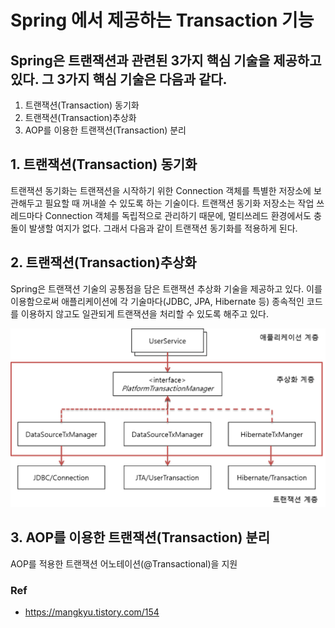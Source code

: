 # Spring 에서 제공하는 Transaction 기능

## Spring은 트랜잭션과 관련된 3가지 핵심 기술을 제공하고 있다. 그 3가지 핵심 기술은 다음과 같다.

1. 트랜잭션(Transaction) 동기화
2. 트랜잭션(Transaction)추상화
3. AOP를 이용한 트랜잭션(Transaction) 분리

## 1. 트랜잭션(Transaction) 동기화

트랜잭션 동기화는 트랜잭션을 시작하기 위한 Connection 객체를 특별한 저장소에 보관해두고 필요할 때 꺼내쓸 수 있도록 하는 기술이다.
트랜잭션 동기화 저장소는 작업 쓰레드마다 Connection 객체를 독립적으로 관리하기 때문에, 멀티쓰레드 환경에서도 충돌이 발생할 여지가 없다.
그래서 다음과 같이 트랜잭션 동기화를 적용하게 된다.

## 2. 트랜잭션(Transaction)추상화

Spring은 트랜잭션 기술의 공통점을 담은 트랜잭션 추상화 기술을 제공하고 있다.
이를 이용함으로써 애플리케이션에 각 기술마다(JDBC, JPA, Hibernate 등) 종속적인 코드를 이용하지 않고도 일관되게 트랜잭션을 처리할 수 있도록 해주고 있다.

![](.README_images/5260d3b1.png)

## 3. AOP를 이용한 트랜잭션(Transaction) 분리

AOP를 적용한 트랜잭션 어노테이션(@Transactional)을 지원

### Ref

* https://mangkyu.tistory.com/154
